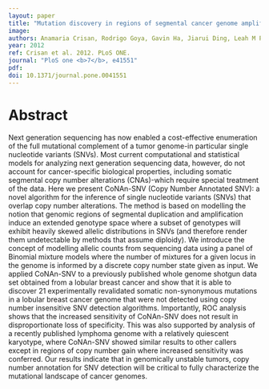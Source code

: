 ```yaml
---
layout: paper
title: "Mutation discovery in regions of segmental cancer genome amplifications with CoNAn-SNV: a mixture model for next generation sequencing of tumors."
image: 
authors: Anamaria Crisan, Rodrigo Goya, Gavin Ha, Jiarui Ding, Leah M Prentice, Arusha Oloumi, Janine Senz, Thomas Zeng, Kane Tse, Allen Delaney, Marco A Marra, David G Huntsman, Martin Hirst, Sam Aparicio, Sohrab Shah
year: 2012
ref: Crisan et al. 2012. PLoS ONE.
journal: "PloS one <b>7</b>, e41551"
pdf: 
doi: 10.1371/journal.pone.0041551
---
```


# Abstract

Next generation sequencing has now enabled a cost-effective enumeration of the full mutational complement of a tumor genome-in particular single nucleotide variants (SNVs). Most current computational and statistical models for analyzing next generation sequencing data, however, do not account for cancer-specific biological properties, including somatic segmental copy number alterations (CNAs)-which require special treatment of the data. Here we present CoNAn-SNV (Copy Number Annotated SNV): a novel algorithm for the inference of single nucleotide variants (SNVs) that overlap copy number alterations. The method is based on modelling the notion that genomic regions of segmental duplication and amplification induce an extended genotype space where a subset of genotypes will exhibit heavily skewed allelic distributions in SNVs (and therefore render them undetectable by methods that assume diploidy). We introduce the concept of modelling allelic counts from sequencing data using a panel of Binomial mixture models where the number of mixtures for a given locus in the genome is informed by a discrete copy number state given as input. We applied CoNAn-SNV to a previously published whole genome shotgun data set obtained from a lobular breast cancer and show that it is able to discover 21 experimentally revalidated somatic non-synonymous mutations in a lobular breast cancer genome that were not detected using copy number insensitive SNV detection algorithms. Importantly, ROC analysis shows that the increased sensitivity of CoNAn-SNV does not result in disproportionate loss of specificity. This was also supported by analysis of a recently published lymphoma genome with a relatively quiescent karyotype, where CoNAn-SNV showed similar results to other callers except in regions of copy number gain where increased sensitivity was conferred. Our results indicate that in genomically unstable tumors, copy number annotation for SNV detection will be critical to fully characterize the mutational landscape of cancer genomes.

